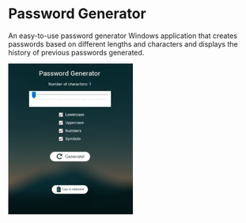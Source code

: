 # Password Generator
An easy-to-use password generator Windows application that creates passwords based on different lengths and characters
and displays the history of previous passwords generated.

<img src="https://raw.githubusercontent.com/jaketran33/PasswordGenerator/master/PW-Gen-Screenshot.png" width="50%" height="50%">
